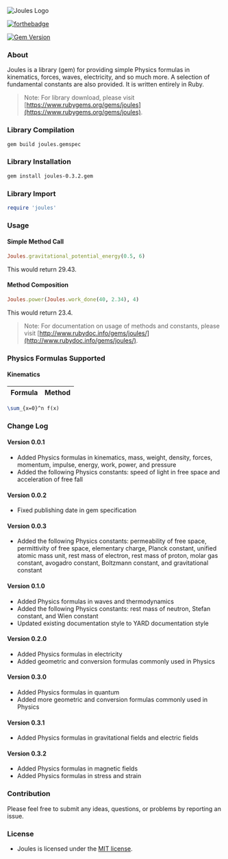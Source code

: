 ![Joules Logo](https://cloud.githubusercontent.com/assets/7763904/7764836/ef617b0a-0024-11e5-8044-3cf354a4a306.png)

[![forthebadge](http://forthebadge.com/images/badges/built-with-ruby.svg)](http://forthebadge.com)

[![Gem Version](https://badge.fury.io/rb/joules.svg)](http://badge.fury.io/rb/joules)

### About
Joules is a library (gem) for providing simple Physics formulas in kinematics, forces, waves, electricity, and so much more. A selection of fundamental constants are also provided. It is written entirely in Ruby.
> Note: For library download, please visit [https://www.rubygems.org/gems/joules](https://www.rubygems.org/gems/joules).

### Library Compilation
```Bash
gem build joules.gemspec
```

### Library Installation
```Bash
gem install joules-0.3.2.gem
```

### Library Import
```Ruby
require 'joules'
```

### Usage
#### Simple Method Call
```Ruby
Joules.gravitational_potential_energy(0.5, 6)
```
This would return 29.43.
#### Method Composition
```Ruby
Joules.power(Joules.work_done(40, 2.34), 4)
```
This would return 23.4.
> Note: For documentation on usage of methods and constants, please visit [http://www.rubydoc.info/gems/joules/](http://www.rubydoc.info/gems/joules/).

### Physics Formulas Supported
#### Kinematics
Formula    | Method   
:----------|:-------
```tex
\sum_{x=0}^n f(x)
```

### Change Log
#### Version 0.0.1
* Added Physics formulas in kinematics, mass, weight, density, forces, momentum, impulse, energy, work, power, and pressure
* Added the following Physics constants: speed of light in free space and acceleration of free fall

#### Version 0.0.2
* Fixed publishing date in gem specification

#### Version 0.0.3
* Added the following Physics constants: permeability of free space, permittivity of free space, elementary charge, Planck constant, unified atomic mass unit, rest mass of electron, rest mass of proton, molar gas constant, avogadro constant, Boltzmann constant, and gravitational constant

#### Version 0.1.0
* Added Physics formulas in waves and thermodynamics
* Added the following Physics constants: rest mass of neutron, Stefan constant, and Wien constant
* Updated existing documentation style to YARD documentation style

#### Version 0.2.0
* Added Physics formulas in electricity
* Added geometric and conversion formulas commonly used in Physics

#### Version 0.3.0
* Added Physics formulas in quantum
* Added more geometric and conversion formulas commonly used in Physics

#### Version 0.3.1
* Added Physics formulas in gravitational fields and electric fields

#### Version 0.3.2
* Added Physics formulas in magnetic fields
* Added Physics formulas in stress and strain

### Contribution
Please feel free to submit any ideas, questions, or problems by reporting an issue. 

### License
* Joules is licensed under the [MIT license](https://github.com/elailai94/Joules/blob/master/LICENSE.md).
